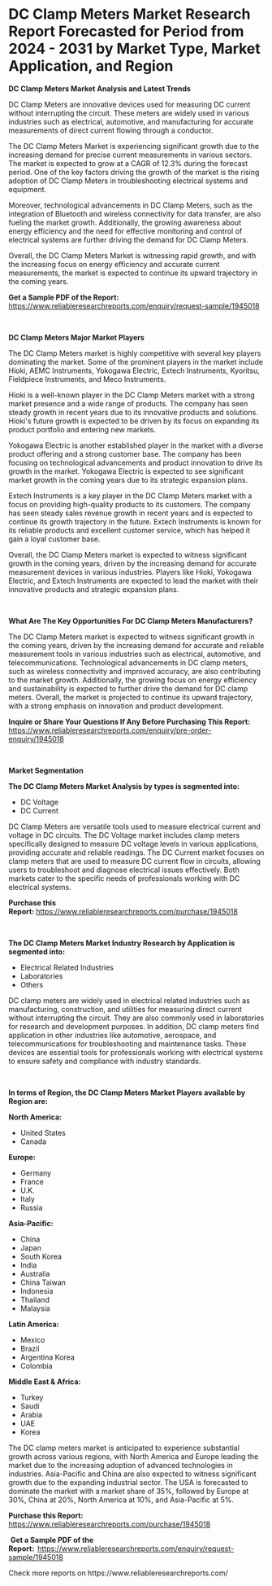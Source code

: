 <p><h1>DC Clamp Meters Market Research Report Forecasted for Period from 2024 -  2031 by Market Type, Market Application, and Region</h1></p><p><strong>DC Clamp Meters Market Analysis and Latest Trends</strong></p>
<p><p>DC Clamp Meters are innovative devices used for measuring DC current without interrupting the circuit. These meters are widely used in various industries such as electrical, automotive, and manufacturing for accurate measurements of direct current flowing through a conductor.</p><p>The DC Clamp Meters Market is experiencing significant growth due to the increasing demand for precise current measurements in various sectors. The market is expected to grow at a CAGR of 12.3% during the forecast period. One of the key factors driving the growth of the market is the rising adoption of DC Clamp Meters in troubleshooting electrical systems and equipment.</p><p>Moreover, technological advancements in DC Clamp Meters, such as the integration of Bluetooth and wireless connectivity for data transfer, are also fueling the market growth. Additionally, the growing awareness about energy efficiency and the need for effective monitoring and control of electrical systems are further driving the demand for DC Clamp Meters.</p><p>Overall, the DC Clamp Meters Market is witnessing rapid growth, and with the increasing focus on energy efficiency and accurate current measurements, the market is expected to continue its upward trajectory in the coming years.</p></p>
<p><strong>Get a Sample PDF of the Report:&nbsp;</strong> <a href="https://www.reliableresearchreports.com/enquiry/request-sample/1945018">https://www.reliableresearchreports.com/enquiry/request-sample/1945018</a></p>
<p>&nbsp;</p>
<p><strong>DC Clamp Meters Major Market Players</strong></p>
<p><p>The DC Clamp Meters market is highly competitive with several key players dominating the market. Some of the prominent players in the market include Hioki, AEMC Instruments, Yokogawa Electric, Extech Instruments, Kyoritsu, Fieldpiece Instruments, and Meco Instruments.</p><p>Hioki is a well-known player in the DC Clamp Meters market with a strong market presence and a wide range of products. The company has seen steady growth in recent years due to its innovative products and solutions. Hioki's future growth is expected to be driven by its focus on expanding its product portfolio and entering new markets.</p><p>Yokogawa Electric is another established player in the market with a diverse product offering and a strong customer base. The company has been focusing on technological advancements and product innovation to drive its growth in the market. Yokogawa Electric is expected to see significant market growth in the coming years due to its strategic expansion plans.</p><p>Extech Instruments is a key player in the DC Clamp Meters market with a focus on providing high-quality products to its customers. The company has seen steady sales revenue growth in recent years and is expected to continue its growth trajectory in the future. Extech Instruments is known for its reliable products and excellent customer service, which has helped it gain a loyal customer base.</p><p>Overall, the DC Clamp Meters market is expected to witness significant growth in the coming years, driven by the increasing demand for accurate measurement devices in various industries. Players like Hioki, Yokogawa Electric, and Extech Instruments are expected to lead the market with their innovative products and strategic expansion plans.</p></p>
<p>&nbsp;</p>
<p><strong>What Are The Key Opportunities For DC Clamp Meters Manufacturers?</strong></p>
<p><p>The DC Clamp Meters market is expected to witness significant growth in the coming years, driven by the increasing demand for accurate and reliable measurement tools in various industries such as electrical, automotive, and telecommunications. Technological advancements in DC clamp meters, such as wireless connectivity and improved accuracy, are also contributing to the market growth. Additionally, the growing focus on energy efficiency and sustainability is expected to further drive the demand for DC clamp meters. Overall, the market is projected to continue its upward trajectory, with a strong emphasis on innovation and product development.</p></p>
<p><strong>Inquire or Share Your Questions If Any Before Purchasing This Report:</strong> <a href="https://www.reliableresearchreports.com/enquiry/pre-order-enquiry/1945018">https://www.reliableresearchreports.com/enquiry/pre-order-enquiry/1945018</a></p>
<p>&nbsp;</p>
<p><strong>Market Segmentation</strong></p>
<p><strong>The DC Clamp Meters Market Analysis by types is segmented into:</strong></p>
<p><ul><li>DC Voltage</li><li>DC Current</li></ul></p>
<p><p>DC Clamp Meters are versatile tools used to measure electrical current and voltage in DC circuits. The DC Voltage market includes clamp meters specifically designed to measure DC voltage levels in various applications, providing accurate and reliable readings. The DC Current market focuses on clamp meters that are used to measure DC current flow in circuits, allowing users to troubleshoot and diagnose electrical issues effectively. Both markets cater to the specific needs of professionals working with DC electrical systems.</p></p>
<p><strong>Purchase this Report:&nbsp;</strong><a href="https://www.reliableresearchreports.com/purchase/1945018">https://www.reliableresearchreports.com/purchase/1945018</a></p>
<p>&nbsp;</p>
<p><strong>The DC Clamp Meters Market Industry Research by Application is segmented into:</strong></p>
<p><ul><li>Electrical Related Industries</li><li>Laboratories</li><li>Others</li></ul></p>
<p><p>DC clamp meters are widely used in electrical related industries such as manufacturing, construction, and utilities for measuring direct current without interrupting the circuit. They are also commonly used in laboratories for research and development purposes. In addition, DC clamp meters find application in other industries like automotive, aerospace, and telecommunications for troubleshooting and maintenance tasks. These devices are essential tools for professionals working with electrical systems to ensure safety and compliance with industry standards.</p></p>
<p>&nbsp;</p>
<p><strong>In terms of Region, the DC Clamp Meters Market Players available by Region are:</strong></p>
<p>
    <p> <strong> North America: </strong>
        <ul>
            <li>United States</li>
            <li>Canada</li>
        </ul>
        </p> 
    <p> <strong> Europe: </strong>
        <ul>
            <li>Germany</li>
            <li>France</li>
            <li>U.K.</li>
            <li>Italy</li>
            <li>Russia</li>
        </ul>
        </p> 
    <p> <strong> Asia-Pacific: </strong>
        <ul>
            <li>China</li>
            <li>Japan</li>
            <li>South Korea</li>
            <li>India</li>
            <li>Australia</li>
            <li>China Taiwan</li>
            <li>Indonesia</li>
            <li>Thailand</li>
            <li>Malaysia</li>
        </ul>
        </p> 
    <p> <strong> Latin America: </strong>
        <ul>
            <li>Mexico</li>
            <li>Brazil</li>
            <li>Argentina Korea</li>
            <li>Colombia</li>
        </ul>
        </p> 
    <p> <strong> Middle East & Africa: </strong>
        <ul>
            <li>Turkey</li>
            <li>Saudi</li>
            <li>Arabia</li>
            <li>UAE</li>
            <li>Korea</li>
        </ul>
    </p>
    </p>
<p><p>The DC clamp meters market is anticipated to experience substantial growth across various regions, with North America and Europe leading the market due to the increasing adoption of advanced technologies in industries. Asia-Pacific and China are also expected to witness significant growth due to the expanding industrial sector. The USA is forecasted to dominate the market with a market share of 35%, followed by Europe at 30%, China at 20%, North America at 10%, and Asia-Pacific at 5%.</p></p>
<p><strong>Purchase this Report: </strong><a href="https://www.reliableresearchreports.com/purchase/1945018">https://www.reliableresearchreports.com/purchase/1945018</a></p>
<p>&nbsp;<strong>Get a Sample PDF of the Report:&nbsp;&nbsp;</strong><a href="https://www.reliableresearchreports.com/enquiry/request-sample/1945018">https://www.reliableresearchreports.com/enquiry/request-sample/1945018</a></p>
<p><strong></strong></p>
<p>Check more reports on https://www.reliableresearchreports.com/</p>
